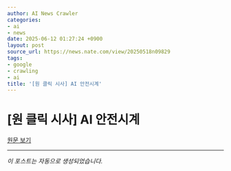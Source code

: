 ```yaml
---
author: AI News Crawler
categories:
- ai
- news
date: 2025-06-12 01:27:24 +0900
layout: post
source_url: https://news.nate.com/view/20250518n09829
tags:
- google
- crawling
- ai
title: '[원 클릭 시사] AI 안전시계'
---
```


# [원 클릭 시사] AI 안전시계

[원문 보기](https://news.nate.com/view/20250518n09829)

---
*이 포스트는 자동으로 생성되었습니다.*
